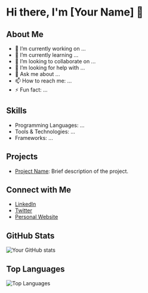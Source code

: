 # Hi there, I'm [Your Name] 👋

## About Me
- 🔭 I’m currently working on ...
- 🌱 I’m currently learning ...
- 👯 I’m looking to collaborate on ...
- 🤔 I’m looking for help with ...
- 💬 Ask me about ...
- 📫 How to reach me: ...
- ⚡ Fun fact: ...

## Skills
- Programming Languages: ...
- Tools & Technologies: ...
- Frameworks: ...

## Projects
- [Project Name](project-link): Brief description of the project.

## Connect with Me
- [LinkedIn](your-linkedin-profile)
- [Twitter](your-twitter-profile)
- [Personal Website](your-website)

## GitHub Stats
![Your GitHub stats](https://github-readme-stats.vercel.app/api?username=your-username&show_icons=true&theme=radical)

## Top Languages
![Top Languages](https://github-readme-stats.vercel.app/api/top-langs/?username=your-username&layout=compact&theme=radical)
